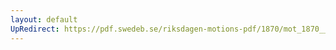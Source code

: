 ```yaml
---
layout: default
UpRedirect: https://pdf.swedeb.se/riksdagen-motions-pdf/1870/mot_1870__fk__00019/mot_1870__fk__00019_001.pdf
---
```

